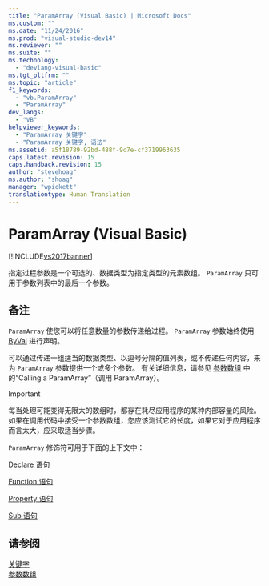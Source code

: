 ```yaml
---
title: "ParamArray (Visual Basic) | Microsoft Docs"
ms.custom: ""
ms.date: "11/24/2016"
ms.prod: "visual-studio-dev14"
ms.reviewer: ""
ms.suite: ""
ms.technology: 
  - "devlang-visual-basic"
ms.tgt_pltfrm: ""
ms.topic: "article"
f1_keywords: 
  - "vb.ParamArray"
  - "ParamArray"
dev_langs: 
  - "VB"
helpviewer_keywords: 
  - "ParamArray 关键字"
  - "ParamArray 关键字, 语法"
ms.assetid: a5f18789-92bd-488f-9c7e-cf3719963635
caps.latest.revision: 15
caps.handback.revision: 15
author: "stevehoag"
ms.author: "shoag"
manager: "wpickett"
translationtype: Human Translation
---
```

# ParamArray (Visual Basic)
[!INCLUDE[vs2017banner](../../../csharp/includes/vs2017banner.md)]

指定过程参数是一个可选的、数据类型为指定类型的元素数组。  `ParamArray` 只可用于参数列表中的最后一个参数。  
  
## 备注  
 `ParamArray` 使您可以将任意数量的参数传递给过程。  `ParamArray` 参数始终使用 [ByVal](../../../visual-basic/language-reference/modifiers/byval.md) 进行声明。  
  
 可以通过传递一组适当的数据类型、以逗号分隔的值列表，或不传递任何内容，来为 `ParamArray` 参数提供一个或多个参数。  有关详细信息，请参见 [参数数组](../../../visual-basic/programming-guide/language-features/procedures/parameter-arrays.md) 中的“Calling a ParamArray”（调用 ParamArray）。  
  
> [!IMPORTANT]
>  每当处理可能变得无限大的数组时，都存在耗尽应用程序的某种内部容量的风险。  如果在调用代码中接受一个参数数组，您应该测试它的长度，如果它对于应用程序而言太大，应采取适当步骤。  
  
 `ParamArray` 修饰符可用于下面的上下文中：  
  
 [Declare 语句](../../../visual-basic/language-reference/statements/declare-statement.md)  
  
 [Function 语句](../../../visual-basic/language-reference/statements/function-statement.md)  
  
 [Property 语句](../../../visual-basic/language-reference/statements/property-statement.md)  
  
 [Sub 语句](../../../visual-basic/language-reference/statements/sub-statement.md)  
  
## 请参阅  
 [关键字](../../../visual-basic/language-reference/keywords/index.md)   
 [参数数组](../../../visual-basic/programming-guide/language-features/procedures/parameter-arrays.md)